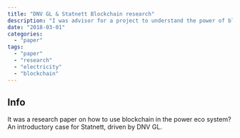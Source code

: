 ```yaml
---
title: "DNV GL & Statnett Blockchain research"
description: "I was advisor for a project to understand the power of blockchain within the power ecosystem"
date: "2018-03-01"
categories:
  - "paper"
tags:
  - "paper"
  - "research"
  - "electricity"
  - "blockchain"
---
```


Info
---------
It was a research paper on how to use blockchain in the power eco system? An introductory case for Statnett, driven by DNV GL.

